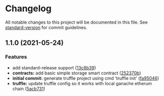 # Changelog

All notable changes to this project will be documented in this file. See [standard-version](https://github.com/conventional-changelog/standard-version) for commit guidelines.

## 1.1.0 (2021-05-24)


### Features

* add standard-release support ([13c8b39](https://github.com/ingokpp/modern-dapp-starterkit/commit/13c8b3917db4f44091c9d7af49316b68b9034857))
* **contracts:** add basic simple storage smart contract ([252370b](https://github.com/ingokpp/modern-dapp-starterkit/commit/252370bab923f6670ff181c610f3a33d00589697))
* **initial commit:** generate truffle project using cmd 'truffle init' ([fa95046](https://github.com/ingokpp/modern-dapp-starterkit/commit/fa95046750a707c8eec1e672e889f87db39bd485))
* **truffle:** update truffle config so it works with local ganache etherum chain ([5acb731](https://github.com/ingokpp/modern-dapp-starterkit/commit/5acb7311107f0a834053ce68da7f4a594804f691))
